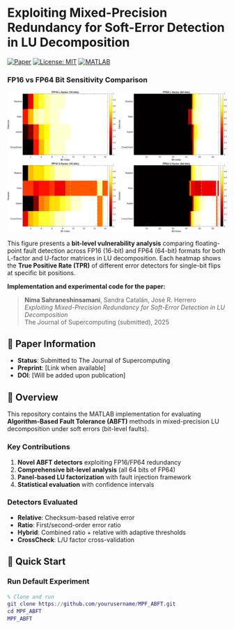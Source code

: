 # Exploiting Mixed-Precision Redundancy for Soft-Error Detection in LU Decomposition

[![Paper](https://img.shields.io/badge/Journal-Supercomputing-blue)](https://link.springer.com/journal/11227)
[![License: MIT](https://img.shields.io/badge/License-MIT-yellow.svg)](LICENSE)
[![MATLAB](https://img.shields.io/badge/MATLAB-R2020a+-orange.svg)](https://www.mathworks.com/products/matlab.html)


### FP16 vs FP64 Bit Sensitivity Comparison

![FP16 vs FP64 Comparison](figures/FP16_vs_FP64_Heatmap.png)

This figure presents a **bit-level vulnerability analysis** comparing floating-point fault detection across FP16 (16-bit) and FP64 (64-bit) formats for both L-factor and U-factor matrices in LU decomposition. Each heatmap shows the **True Positive Rate (TPR)** of different error detectors for single-bit flips at specific bit positions.



**Implementation and experimental code for the paper:**

> **Nima Sahraneshinsamani**, Sandra Catalán, José R. Herrero  
> *Exploiting Mixed-Precision Redundancy for Soft-Error Detection in LU Decomposition*  
> The Journal of Supercomputing (submitted), 2025

## 📄 Paper Information

- **Status**: Submitted to The Journal of Supercomputing
- **Preprint**: [Link when available]
- **DOI**: [Will be added upon publication]

## 🎯 Overview

This repository contains the MATLAB implementation for evaluating **Algorithm-Based Fault Tolerance (ABFT)** methods in mixed-precision LU decomposition under soft errors (bit-level faults).

### Key Contributions

1. **Novel ABFT detectors** exploiting FP16/FP64 redundancy
2. **Comprehensive bit-level analysis** (all 64 bits of FP64)
3. **Panel-based LU factorization** with fault injection framework
4. **Statistical evaluation** with confidence intervals

### Detectors Evaluated

- **Relative**: Checksum-based relative error
- **Ratio**: First/second-order error ratio
- **Hybrid**: Combined ratio + relative with adaptive thresholds
- **CrossCheck**: L/U factor cross-validation

## 🚀 Quick Start

### Run Default Experiment

```matlab
% Clone and run
git clone https://github.com/yourusername/MPF_ABFT.git
cd MPF_ABFT
MPF_ABFT

